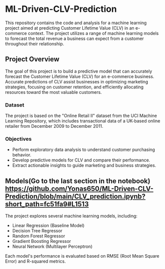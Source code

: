 # ML-Driven-CLV-Prediction

This repository contains the code and analysis for a machine learning project aimed at predicting Customer Lifetime Value (CLV) in an e-commerce context. The project utilizes a range of machine learning models to forecast the total revenue a business can expect from a customer throughout their relationship.

## Project Overview

The goal of this project is to build a predictive model that can accurately forecast the Customer Lifetime Value (CLV) for an e-commerce business. Accurate predictions of CLV assist businesses in optimizing marketing strategies, focusing on customer retention, and efficiently allocating resources toward the most valuable customers.

### Dataset

The project is based on the "Online Retail II" dataset from the UCI Machine Learning Repository, which includes transactional data of a UK-based online retailer from December 2009 to December 2011.

### Objectives

- Perform exploratory data analysis to understand customer purchasing behavior.
- Develop predictive models for CLV and compare their performance.
- Extract actionable insights to guide marketing and business strategies.

## Models(Go to the last section in the notebook) https://github.com/Yonas650/ML-Driven-CLV-Prediction/blob/main/CLV_prediction.ipynb?short_path=fc51fa9#L1513

The project explores several machine learning models, including:

- Linear Regression (Baseline Model)
- Decision Tree Regressor
- Random Forest Regressor
- Gradient Boosting Regressor
- Neural Network (Multilayer Perceptron)

Each model's performance is evaluated based on RMSE (Root Mean Square Error) and R-squared metrics.

